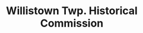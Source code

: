 ---
layout: repo
title: "Willistown Twp. Historical Commission"
id: 14056
permalink: repos/14056/
---
